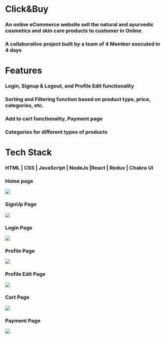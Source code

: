 # Click&Buy
### An online eCommerce website sell the natural and ayurvedic cosmetics and skin care products to customer in Online.
### A collaborative project built by a team of 4 Member executed in 4 days

# Features

### Login, Signup & Logout, and Profile Edit functionality
### Sorting and Filtering function based on product type, price, categories, etc.
### Add to cart functionality, Payment page
### Categories for different types of products

# Tech Stack 
### HTML | CSS | JavaScript | NodeJs |React | Redux | Chakra UI
### Home page
![](https://github.com/bArSu45/haloed-ground-8588/blob/main/public/image/homepage.png)
### SignUp Page
![](https://github.com/bArSu45/haloed-ground-8588/blob/main/public/image/homepage.png)
### Login Page
![](https://github.com/bArSu45/haloed-ground-8588/blob/main/public/image/login&signupPage.png)
### Profile Page
![](https://github.com/bArSu45/haloed-ground-8588/blob/main/public/image/signupPage.png)
### Profile Edit Page
![](https://github.com/bArSu45/haloed-ground-8588/blob/main/public/image/log&adminPage.png)
### Cart Page
![](https://github.com/bArSu45/haloed-ground-8588/blob/main/public/image/cartpage.png)
### Payment Page
![](https://github.com/bArSu45/haloed-ground-8588/blob/main/public/image/paymentPage.png)
